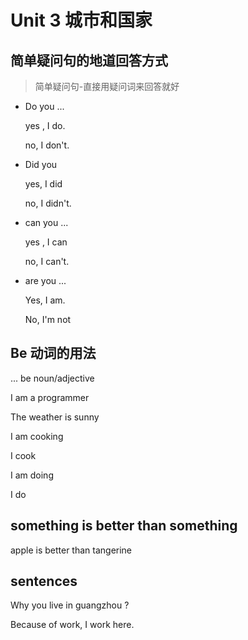 # Unit 3 城市和国家

## 简单疑问句的地道回答方式

> 简单疑问句-直接用疑问词来回答就好

- Do you ...

  yes , I do.

  no, I don't.

- Did you 

  yes, I did

  no, I didn't.

- can you ...

  yes , I can

  no, I can't.

- are you ...

  Yes, I am.

  No, I'm not

## Be 动词的用法

> 

... be noun/adjective

I am a programmer

The weather is sunny

I am cooking

I cook

I am doing

I do

## something is better than something

apple is better than tangerine

## sentences

Why you live in guangzhou ?

Because of work, I work here.

